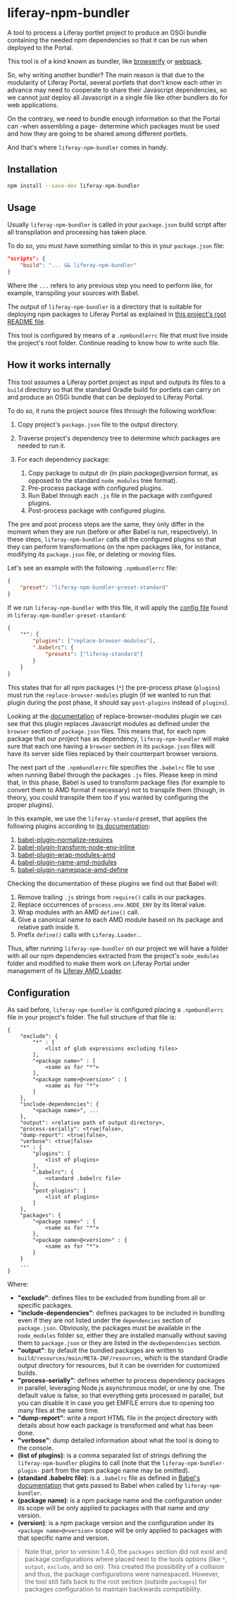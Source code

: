 # liferay-npm-bundler

A tool to process a Liferay portlet project to produce an OSGi bundle containing
the needed npm dependencies so that it can be run when deployed to the Portal.

This tool is of a kind known as bundler, like
[browserify](http://browserify.org/) or [webpack](https://webpack.js.org/).

So, why writing another bundler? The main reason is that due to the modularity
of Liferay Portal, several portlets that don't know each other in advance may
need to cooperate to share their Javascript dependencies, so we cannot just
deploy all Javascript in a single file like other bundlers do for web
applications.

On the contrary, we need to bundle enough information so that the Portal can
-when assembling a page- determine which packages must be used and how they are
going to be shared among different portlets.

And that's where `liferay-npm-bundler` comes in handy.

## Installation

```sh
npm install --save-dev liferay-npm-bundler
```

## Usage

Usually `liferay-npm-bundler` is called in your `package.json` build script
after all transpilation and processing has taken place.

To do so, you must have something similar to this in your `package.json` file:

```json
"scripts": {
    "build": "... && liferay-npm-bundler"
}
```

Where the `...` refers to any previous step you need to perform like, for
example, transpiling your sources with Babel.

The output of `liferay-npm-bundler` is a directory that is suitable for
deploying npm packages to Liferay Portal as explained in
[this project's root README file](https://github.com/liferay/liferay-npm-build-tools/blob/master/README.md).

This tool is configured by means of a `.npmbundlerrc` file that must live inside
the project's root folder. Continue reading to know how to write such file.

## How it works internally

This tool assumes a Liferay portlet project as input and outputs its files to a
`build` directory so that the standard Gradle build for portlets can carry on
and produce an OSGi bundle that can be deployed to Liferay Portal.

To do so, it runs the project source files through the following workflow:

1. Copy project's `package.json` file to the output directory.
2. Traverse project's dependency tree to determine which packages are needed to
	run it.
3. For each dependency package:

	1. Copy package to output dir (in plain _package_@_version_ format, as
		opposed to the standard `node_modules` tree format).
	2. Pre-process package with configured plugins.
	3. Run Babel through each `.js` file in the package with configured plugins.
	4. Post-process package with configured plugins.

The pre and post process steps are the same, they only differ in the moment when
they are run (before or after Babel is run, respectively). In these steps,
`liferay-npm-bundler` calls all the configured plugins so that they can perform
transformations on the npm packages like, for instance, modifying its
`package.json` file, or deleting or moving files.

Let's see an example with the following `.npmbundlerrc` file:

```json
{
	"preset": "liferay-npm-bundler-preset-standard"
}
```

If we run `liferay-npm-bundler` with this file, it will apply the
[config file](https://github.com/liferay/liferay-npm-build-tools/blob/master/packages/liferay-npm-bundler-preset-standard/config.json)
found in `liferay-npm-bundler-preset-standard`:

```json
{
	"*": {
		"plugins": ["replace-browser-modules"],
		".babelrc": {
			"presets": ["liferay-standard"]
		}
	}
}
```

This states that for all npm packages (`*`) the pre-process phase (`plugins`)
must run the `replace-browser-modules` plugin (if we wanted to run that plugin
during the post phase, it should say `post-plugins` instead of `plugins`).

Looking at the
[documentation](https://github.com/liferay/liferay-npm-build-tools/blob/master/packages/liferay-npm-bundler-plugin-replace-browser-modules/README.md)
of replace-browser-modules plugin we can see that this plugin replaces
Javascript modules as defined under the `browser` section of `package.json`
files. This means that, for each npm package that our project has as dependency,
`liferay-npm-bundler` will make sure that each one having a `browser` section in
its `package.json` files will have its server side files replaced by their
counterpart browser versions.

The next part of the `.npmbundlerrc` file specifies the `.babelrc` file to use
when running Babel through the packages `.js` files. Please keep in mind that,
in this phase, Babel is used to transform package files (for example to convert
them to AMD format if necessary) not to transpile them (though, in theory, you
could transpile them too if you wanted by configuring the proper plugins).

In this example, we use the `liferay-standard` preset, that applies the
following plugins according to
[its documentation](https://github.com/liferay/liferay-npm-build-tools/tree/master/packages/babel-preset-liferay-amd):

1. [babel-plugin-normalize-requires](https://github.com/izaera/liferay-npm-build-tools/tree/master/packages/babel-plugin-normalize-requires)
2. [babel-plugin-transform-node-env-inline](https://www.npmjs.com/package/babel-plugin-transform-node-env-inline)
3. [babel-plugin-wrap-modules-amd](https://github.com/izaera/liferay-npm-build-tools/tree/master/packages/babel-plugin-wrap-modules-amd)
4. [babel-plugin-name-amd-modules](https://github.com/izaera/liferay-npm-build-tools/tree/master/packages/babel-plugin-name-amd-modules)
5. [babel-plugin-namespace-amd-define](https://github.com/izaera/liferay-npm-build-tools/tree/master/packages/babel-plugin-namespace-amd-define)

Checking the documentation of these plugins we find out that Babel will:

1. Remove trailing `.js` strings from `require()` calls in our packages.
2. Replace occurrences of `process.env.NODE_ENV` by its literal value.
3. Wrap modules with an AMD `define()` call.
4. Give a canonical name to each AMD module based on its package and relative
	path inside it.
5. Prefix `define()` calls with `Liferay.Loader.`.

Thus, after running `liferay-npm-bundler` on our project we will have a folder
with all our npm dependencies extracted from the project's `node_modules` folder
and modified to make them work on Liferay Portal under management of its
[Liferay AMD Loader](https://github.com/liferay/liferay-amd-loader).

## Configuration

As said before, `liferay-npm-bundler` is configured placing a `.npmbundlerrc`
file in your project's folder. The full structure of that file is:

```
{
    "exclude": {
        "*" : [
            <list of glob expressions excluding files>
        ],
        "<package name>" : [
            <same as for "*">
        ],
        "<package name>@<version>" : [
            <same as for "*">
        ]
    },
    "include-dependencies": {
        "<package name>", ...
    },
    "output": <relative path of output directory>,
    "process-serially": <true|false>,
    "dump-report": <true|false>,
    "verbose": <true|false>
    "*" : {
        "plugins": [
            <list of plugins>
		],
        ".babelrc": {
            <standard .babelrc file>
		},
        "post-plugins": [
            <list of plugins>
		]
    },
    "packages": {
        "<package name>" : {
            <same as for "*">
        },
        "<package name>@<version>" : {
            <same as for "*">
        }
    }
    ...
}
```

Where:

* **"exclude"**: defines files to be excluded from bundling from all or specific
	packages.
* **"include-dependencies"**: defines packages to be included in bundling even
	if they are not listed under the `dependencies` section of `package.json`.
	Obviously, the packages must be available in the `node_modules` folder so,
	either they are installed manually without saving them to `package.json` or
	they are listed in the `devDependencies` section.
* **"output"**: by default the bundled packages are written to
	`build/resources/main/META-INF/resources`, which is the standard Gradle output
	directory for resources, but it can be overriden for customized builds.
* **"process-serially"**: defines whether to process dependency packages in
	parallel, leveraging Node.js asynchronous model, or one by one. The default
	value is false, so that everything gets processed in parallel, but you can
	disable it in case you get EMFILE errors due to opening too many files at the
	same time.
* **"dump-report"**: write a report HTML file in the project directory with
	details about how each package is transformed and what has been done.
* **"verbose"**: dump detailed information about what the tool is doing to the
	console.
* **(list of plugins)**: is a comma separated list of strings defining the
	`liferay-npm-bundler` plugins to call (note that the
	`liferay-npm-bundler-plugin-` part from the npm package name may be omitted).
* **(standard .babelrc file)**: is a `.babelrc` file as defined in
	[Babel's documentation](https://babeljs.io/docs/usage/babelrc/) that gets
	passed to Babel when called by `liferay-npm-bundler`.
* **(package name)**: is a npm package name and the configuration under its
	scope will be only applied to packages with that name and _any_ version.
* **(version)**: is a npm package version and the configuration under its
	`<package name>@<version>` scope will be only applied to packages with that
	specific name and version.

> Note that, prior to version 1.4.0, the `packages` section did not exist and
> package configurations where placed next to the tools options (like `*`,
> `output`, `exclude`, and so on). This created the possibility of a collision
> and thus, the package configurations were namespaced. However, the tool still
> falls back to the root section (outside `packages`) for packages configuration
> to maintain backwards compatibility.
